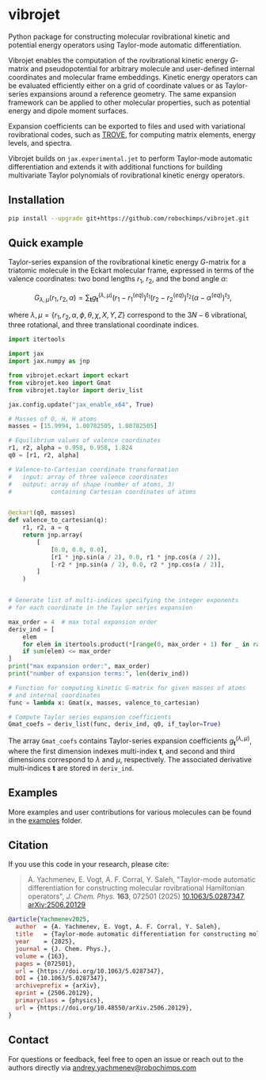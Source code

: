 # vibrojet

Python package for constructing molecular rovibrational kinetic and potential energy operators using Taylor-mode automatic differentiation.

Vibrojet enables the computation of the rovibrational kinetic energy $G$-matrix and pseudopotential for arbitrary molecule and user-defined internal coordinates and molecular frame embeddings.
Kinetic energy operators can be evaluated efficiently either on a grid of coordinate values or as Taylor-series expansions around a reference geometry.
The same expansion framework can be applied to other molecular properties, such as potential energy and dipole moment surfaces.

Expansion coefficients can be exported to files and used with variational rovibrational codes, such as [TROVE](https://github.com/Trovemaster/TROVE), for computing matrix elements, energy levels, and spectra.

Vibrojet builds on `jax.experimental.jet` to perform Taylor-mode automatic differentiation and extends it with additional functions for building multivariate Taylor polynomials of rovibrational kinetic energy operators.

Installation
-----
```bash
pip install --upgrade git+https://github.com/robochimps/vibrojet.git
```

Quick example
----
Taylor-series expansion of the rovibrational kinetic energy $G$-matrix for a triatomic molecule in the Eckart molecular frame, expressed in terms of the valence coordinates: two bond lengths $r_1$, $r_2$, and the bond angle $\alpha$:

$$
G_{\lambda,\mu}(r_1,r_2,\alpha)=\sum_\mathbf{t} g_\mathbf{t}^{(\lambda,\mu)}(r_1-r_1^{(eq)})^{t_1}(r_2-r_2^{(eq)})^{t_2}(\alpha-\alpha^{(eq)})^{t_3},
$$

where $\lambda,\mu=\{r_1,r_2,\alpha,\phi,\theta,\chi,X,Y,Z\}$ correspond to the $3N-6$ vibrational, three rotational, and three translational coordinate indices.
```py
import itertools

import jax
import jax.numpy as jnp

from vibrojet.eckart import eckart
from vibrojet.keo import Gmat
from vibrojet.taylor import deriv_list

jax.config.update("jax_enable_x64", True)

# Masses of O, H, H atoms
masses = [15.9994, 1.00782505, 1.00782505]

# Equilibrium values of valence coordinates
r1, r2, alpha = 0.958, 0.958, 1.824
q0 = [r1, r2, alpha]

# Valence-to-Cartesian coordinate transformation
#   input: array of three valence coordinates
#   output: array of shape (number of atoms, 3)
#           containing Cartesian coordinates of atoms


@eckart(q0, masses)
def valence_to_cartesian(q):
    r1, r2, a = q
    return jnp.array(
        [
            [0.0, 0.0, 0.0],
            [r1 * jnp.sin(a / 2), 0.0, r1 * jnp.cos(a / 2)],
            [-r2 * jnp.sin(a / 2), 0.0, r2 * jnp.cos(a / 2)],
        ]
    )


# Generate list of multi-indices specifying the integer exponents
# for each coordinate in the Taylor series expansion

max_order = 4  # max total expansion order
deriv_ind = [
    elem
    for elem in itertools.product(*[range(0, max_order + 1) for _ in range(len(q0))])
    if sum(elem) <= max_order
]
print("max expansion order:", max_order)
print("number of expansion terms:", len(deriv_ind))

# Function for computing kinetic G-matrix for given masses of atoms
# and internal coordinates
func = lambda x: Gmat(x, masses, valence_to_cartesian)

# Compute Taylor series expansion coefficients
Gmat_coefs = deriv_list(func, deriv_ind, q0, if_taylor=True)
```
The array `Gmat_coefs` contains Taylor-series expansion coefficients $g_\mathbf{t}^{(\lambda,\mu)}$, where the first dimension indexes multi-index $\mathbf{t}$, and second and third dimensions correspond to $\lambda$ and $\mu$, respectively. The associated derivative multi-indices $\mathbf{t}$ are stored in `deriv_ind`.

Examples
---
More examples and user contributions for various molecules can be found in the [examples](examples) folder.

Citation
---
If you use this code in your research, please cite:
> A. Yachmenev, E. Vogt, A. F. Corral, Y. Saleh, "Taylor-mode automatic differentiation for constructing molecular rovibrational Hamiltonian operators", *J. Chem. Phys.* **163**, 072501 (2025) [10.1063/5.0287347](https://doi.org/10.48550/arXiv.2506.20129), [arXiv:2506.20129](https://doi.org/10.48550/arXiv.2506.20129)

```bibtex
@article{Yachmenev2025,
  author  = {A. Yachmenev, E. Vogt, A. F. Corral, Y. Saleh},
  title   = {Taylor-mode automatic differentiation for constructing molecular rovibrational Hamiltonian operators},
  year    = {2025},
  journal = {J. Chem. Phys.},
  volume = {163},
  pages = {072501},
  url = {https://doi.org/10.1063/5.0287347},
  DOI = {10.1063/5.0287347},
  archiveprefix = {arXiv},
  eprint = {2506.20129},
  primaryclass = {physics},
  url = {https://doi.org/10.48550/arXiv.2506.20129},
}
```


Contact
---
For questions or feedback, feel free to open an issue or reach out to the authors directly via andrey.yachmenev@robochimps.com
